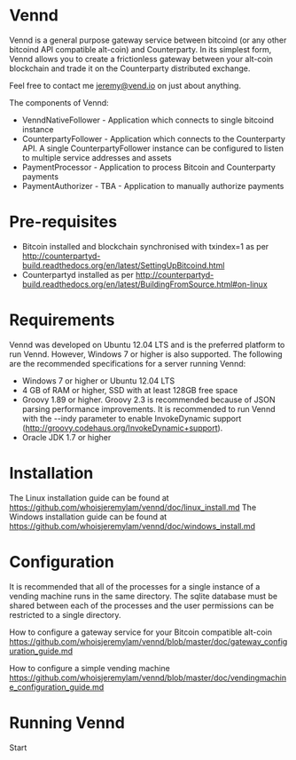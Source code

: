 Vennd
=====

Vennd is a general purpose gateway service between bitcoind (or any other bitcoind API compatible alt-coin) and Counterparty. In its simplest form, Vennd allows you to create a frictionless gateway between your alt-coin blockchain and trade it on the Counterparty distributed exchange.

Feel free to contact me jeremy@vend.io on just about anything.


The components of Vennd:
* VenndNativeFollower - Application which connects to single bitcoind instance
* CounterpartyFollower - Application which connects to the Counterparty API. A single CounterpartyFollower instance can be configured to listen to multiple service addresses and assets
* PaymentProcessor - Application to process Bitcoin and Counterparty payments
* PaymentAuthorizer - TBA - Application to manually authorize payments


Pre-requisites
==============
* Bitcoin installed and blockchain synchronised with txindex=1 as per http://counterpartyd-build.readthedocs.org/en/latest/SettingUpBitcoind.html
* Counterpartyd installed as per http://counterpartyd-build.readthedocs.org/en/latest/BuildingFromSource.html#on-linux


Requirements
============
Vennd was developed on Ubuntu 12.04 LTS and is the preferred platform to run Vennd. However, Windows 7 or higher is also supported. The following are the recommended specifications for a server running Vennd:

* Windows 7 or higher or Ubuntu 12.04 LTS
* 4 GB of RAM or higher, SSD with at least 128GB free space
* Groovy 1.89 or higher. Groovy 2.3 is recommended because of JSON parsing performance improvements. It is recommended to run Vennd with the --indy parameter to enable InvokeDynamic support (http://groovy.codehaus.org/InvokeDynamic+support).
* Oracle JDK 1.7 or higher


Installation
============
The Linux installation guide can be found at https://github.com/whoisjeremylam/vennd/doc/linux_install.md
The Windows installation guide can be found at https://github.com/whoisjeremylam/vennd/doc/windows_install.md


Configuration
=============

It is recommended that all of the processes for a single instance of a vending machine runs in the same directory. The sqlite database must be shared between each of the processes and the user permissions can be restricted to a single directory.

How to configure a gateway service for your Bitcoin compatible alt-coin https://github.com/whoisjeremylam/vennd/blob/master/doc/gateway_configuration_guide.md

How to configure a simple vending machine
https://github.com/whoisjeremylam/vennd/blob/master/doc/vendingmachine_configuration_guide.md


Running Vennd
==============
Start 
